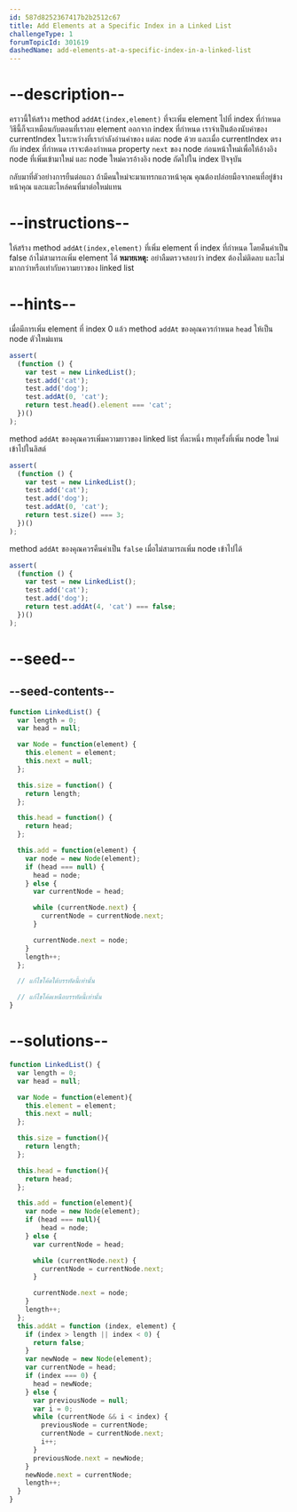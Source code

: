 ```yaml
---
id: 587d8252367417b2b2512c67
title: Add Elements at a Specific Index in a Linked List
challengeType: 1
forumTopicId: 301619
dashedName: add-elements-at-a-specific-index-in-a-linked-list
---
```


# --description--

คราวนี้ให้สร้าง method `addAt(index,element)` ที่จะเพิ่ม element ไปที่ index ที่กำหนด 
วิธีนี้ก็จะเหมือนกับตอนที่เราลบ element ออกจาก index ที่กำหนด เราจำเป็นต้องนับค่าของ currentIndex ในระหว่างที่เรากำลังอ่านค่าของ แต่ละ node ด้วย และเมื่อ currentIndex ตรงกับ index ที่กำหนด เราจะต้องกำหนด property `next` ของ node ก่อนหน้าใหม่เพื่อให้อ้างอิง node ที่เพิ่มเข้ามาใหม่ และ node ใหม่ควรอ้างอิง node ถัดไปใน index ปัจจุบัน 

กลับมาที่ตัวอย่างการยืนต่อแถว 
ถ้ามีคนใหม่จะมาแทรกแถวหน้าคุณ คุณต้องปล่อยมือจากคนที่อยู่ข้างหน้าคุณ และแตะไหล่คนที่มาต่อใหม่แทน

# --instructions--

ให้สร้าง method `addAt(index,element)` ที่เพิ่ม element ที่ index ที่กำหนด โดยคืนค่าเป็น false ถ้าไม่สามารถเพิ่ม element ได้ 
**หมายเหตุ:** อย่าลืมตรวจสอบว่า index ต้องไม่ติดลบ และไม่มากกว่าหรือเท่ากับความยาวของ linked list

# --hints--

เมื่อมีการเพิ่ม element ที่ index 0 แล้ว method `addAt` ของคุณควรกำหนด `head` ให้เป็น node ตัวใหม่แทน

```js
assert(
  (function () {
    var test = new LinkedList();
    test.add('cat');
    test.add('dog');
    test.addAt(0, 'cat');
    return test.head().element === 'cat';
  })()
);
```

method `addAt` ของคุณควรเพิ่มความยาวของ linked list ที่ละหนึ่ง mทุครั้งที่เพิ่ม node ใหม่เข้าไปในลิสต์

```js
assert(
  (function () {
    var test = new LinkedList();
    test.add('cat');
    test.add('dog');
    test.addAt(0, 'cat');
    return test.size() === 3;
  })()
);
```

method `addAt` ของคุณควรคืนค่าเป็น `false` เมื่อไม่สามารถเพิ่ม node เข้าไปได้

```js
assert(
  (function () {
    var test = new LinkedList();
    test.add('cat');
    test.add('dog');
    return test.addAt(4, 'cat') === false;
  })()
);
```

# --seed--

## --seed-contents--

```js
function LinkedList() {
  var length = 0;
  var head = null;

  var Node = function(element) {
    this.element = element;
    this.next = null;
  };

  this.size = function() {
    return length;
  };

  this.head = function() {
    return head;
  };

  this.add = function(element) {
    var node = new Node(element);
    if (head === null) {
      head = node;
    } else {
      var currentNode = head;

      while (currentNode.next) {
        currentNode = currentNode.next;
      }

      currentNode.next = node;
    }
    length++;
  };

  // แก้ไขโค้ดใต้บรรทัดนี้เท่านั้น

  // แก้ไขโค้ดเหนือบรรทัดนี้เท่านั้น
}
```

# --solutions--

```js
function LinkedList() {
  var length = 0;
  var head = null;

  var Node = function(element){
    this.element = element;
    this.next = null;
  };

  this.size = function(){
    return length;
  };

  this.head = function(){
    return head;
  };

  this.add = function(element){
    var node = new Node(element);
    if (head === null){
        head = node;
    } else {
      var currentNode = head;

      while (currentNode.next) {
        currentNode = currentNode.next;
      }

      currentNode.next = node;
    }
    length++;
  };
  this.addAt = function (index, element) {
    if (index > length || index < 0) {
      return false;
    }
    var newNode = new Node(element);
    var currentNode = head;
    if (index === 0) {
      head = newNode;
    } else {
      var previousNode = null;
      var i = 0;
      while (currentNode && i < index) {
        previousNode = currentNode;
        currentNode = currentNode.next;
        i++;
      }
      previousNode.next = newNode;
    }
    newNode.next = currentNode;
    length++;
  }
}
```

